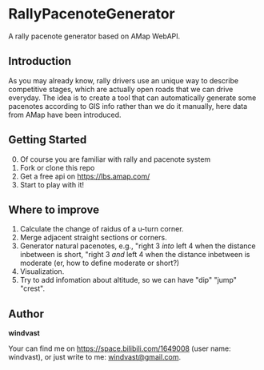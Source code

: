 # RallyPacenoteGenerator

A rally pacenote generator based on AMap WebAPI.

## Introduction
As you may already know, rally drivers use an unique way to describe competitive stages, which are actually open roads that we can drive everyday.
The idea is to create a tool that can automatically generate some pacenotes according to GIS info rather than we do it manually, here data from AMap have been introduced.

## Getting Started
0. Of course you are familiar with rally and pacenote system
1. Fork or clone this repo
2. Get a free api on https://lbs.amap.com/ 
3. Start to play with it!

## Where to improve
1. Calculate the change of raidus of a u-turn corner.
2. Merge adjacent straight sections or corners.
3. Generator natural pacenotes, e.g., "right 3 *into* left 4 when the distance inbetween is short, "right 3 *and* left 4 when the distance inbetween is moderate (er, how to define moderate or short?)
4. Visualization.
5. Try to add infomation about altitude, so we can have "dip" "jump" "crest".

## Author
**windvast**

Your can find me on https://space.bilibili.com/1649008 (user name: windvast), or just write to me: windvast@gmail.com.
